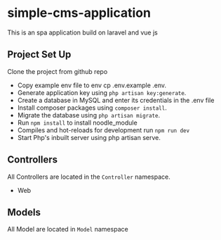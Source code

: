 
# simple-cms-application



This is an spa application build on laravel and vue js

## Project Set Up
Clone the project from github repo

-   Copy example env file to env cp .env.example .env.
-   Generate application key using `php artisan key:generate`.
-   Create a database in MySQL and enter its credentials in the .env file
-   Install composer packages using `composer install`.
-   Migrate the database using `php artisan migrate`.
-    Run `npm install` to install noodle_module
-   Compiles and hot-reloads for development run `npm run dev`
-   Start Php's inbuilt server using php artisan serve.

## Controllers

All Controllers are located in the `Controller` namespace. 
-   Web

## Models
All Model are located in `Model` namespace





